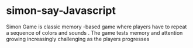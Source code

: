 # simon-say-Javascript
Simon Game is classic memory -based game where players have to repeat a sequence of colors and sounds . The game tests memory and attention growing increasingly challenging as the players progresses
